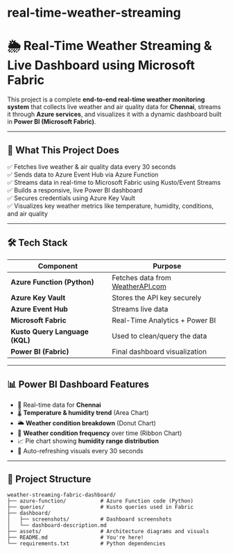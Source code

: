 # real-time-weather-streaming

# 🌦️ Real-Time Weather Streaming & Live Dashboard using Microsoft Fabric

This project is a complete **end-to-end real-time weather monitoring system** that collects live weather and air quality data for **Chennai**, streams it through **Azure services**, and visualizes it with a dynamic dashboard built in **Power BI (Microsoft Fabric)**.

---

## 🚀 What This Project Does

✅ Fetches live weather & air quality data every 30 seconds  
✅ Sends data to Azure Event Hub via Azure Function  
✅ Streams data in real-time to Microsoft Fabric using Kusto/Event Streams  
✅ Builds a responsive, live Power BI dashboard  
✅ Secures credentials using Azure Key Vault  
✅ Visualizes key weather metrics like temperature, humidity, conditions, and air quality  

---

## 🛠️ Tech Stack

| Component | Purpose |
|----------|---------|
| **Azure Function (Python)** | Fetches data from [WeatherAPI.com](https://www.weatherapi.com/) |
| **Azure Key Vault** | Stores the API key securely |
| **Azure Event Hub** | Streams live data |
| **Microsoft Fabric** | Real-Time Analytics + Power BI |
| **Kusto Query Language (KQL)** | Used to clean/query the data |
| **Power BI (Fabric)** | Final dashboard visualization |

---

## 📊 Power BI Dashboard Features

- 📍 Real-time data for **Chennai**
- 🌡️ **Temperature & humidity trend** (Area Chart)
- 🌥️ **Weather condition breakdown** (Donut Chart)
- 🔁 **Weather condition frequency** over time (Ribbon Chart)
- 📈 Pie chart showing **humidity range distribution**
- 📌 Auto-refreshing visuals every 30 seconds

---

## 📁 Project Structure

```plaintext
weather-streaming-fabric-dashboard/
├── azure-function/           # Azure Function code (Python)
├── queries/                  # Kusto queries used in Fabric
├── dashboard/
│   ├── screenshots/          # Dashboard screenshots
│   └── dashboard-description.md
├── assets/                   # Architecture diagrams and visuals
├── README.md                 # You're here!
└── requirements.txt          # Python dependencies

